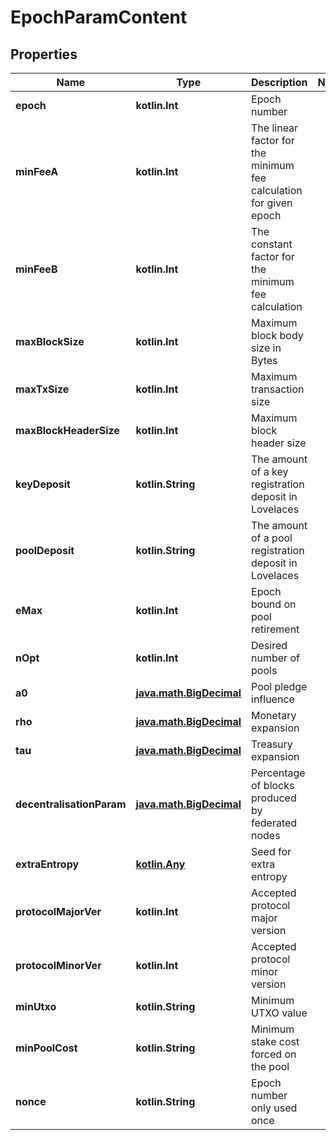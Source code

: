 
# EpochParamContent

## Properties
Name | Type | Description | Notes
------------ | ------------- | ------------- | -------------
**epoch** | **kotlin.Int** | Epoch number | 
**minFeeA** | **kotlin.Int** | The linear factor for the minimum fee calculation for given epoch | 
**minFeeB** | **kotlin.Int** | The constant factor for the minimum fee calculation | 
**maxBlockSize** | **kotlin.Int** | Maximum block body size in Bytes | 
**maxTxSize** | **kotlin.Int** | Maximum transaction size | 
**maxBlockHeaderSize** | **kotlin.Int** | Maximum block header size | 
**keyDeposit** | **kotlin.String** | The amount of a key registration deposit in Lovelaces | 
**poolDeposit** | **kotlin.String** | The amount of a pool registration deposit in Lovelaces | 
**eMax** | **kotlin.Int** | Epoch bound on pool retirement | 
**nOpt** | **kotlin.Int** | Desired number of pools | 
**a0** | [**java.math.BigDecimal**](java.math.BigDecimal.md) | Pool pledge influence | 
**rho** | [**java.math.BigDecimal**](java.math.BigDecimal.md) | Monetary expansion | 
**tau** | [**java.math.BigDecimal**](java.math.BigDecimal.md) | Treasury expansion | 
**decentralisationParam** | [**java.math.BigDecimal**](java.math.BigDecimal.md) | Percentage of blocks produced by federated nodes | 
**extraEntropy** | [**kotlin.Any**](.md) | Seed for extra entropy | 
**protocolMajorVer** | **kotlin.Int** | Accepted protocol major version | 
**protocolMinorVer** | **kotlin.Int** | Accepted protocol minor version | 
**minUtxo** | **kotlin.String** | Minimum UTXO value | 
**minPoolCost** | **kotlin.String** | Minimum stake cost forced on the pool | 
**nonce** | **kotlin.String** | Epoch number only used once | 



